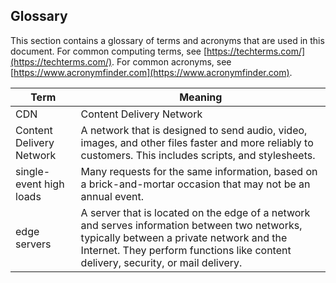 <a name="glossary"></a>
## Glossary

This section contains a glossary of terms and acronyms that are used in this document. For common computing terms, see [https://techterms.com/](https://techterms.com/). For common acronyms, see [https://www.acronymfinder.com](https://www.acronymfinder.com).
 
| Term                     | Meaning |
| ---                      | --- |
| CDN                      | Content Delivery Network |
| Content Delivery Network | A network that  is designed to send audio, video, images, and other files faster and more reliably to customers.  This includes scripts, and stylesheets. | 
| single-event high loads | Many requests for the same information, based on a brick-and-mortar occasion that may not be an annual event. |
| edge servers | A server that is located on the edge of a network and serves information between two networks, typically between a private network and the Internet. They perform functions like content delivery, security, or mail delivery. |
